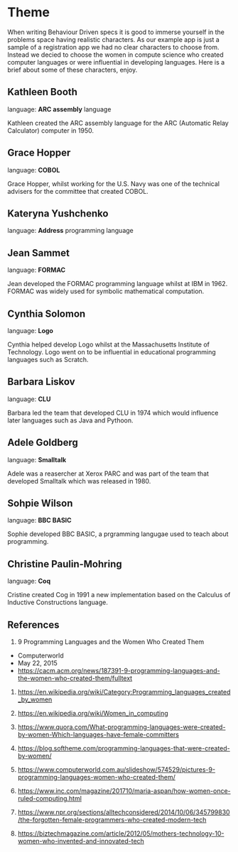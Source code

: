 # Theme

When writing Behaviour Driven specs it is good to immerse yourself in the problems space having realistic characters. As our example app is just a sample of a registration app we had no clear characters to choose from. Instead we decied to choose the women in compute science who created computer languages or were influential in developing languages. Here is a brief about some of these characters, enjoy.

## Kathleen Booth

language: **ARC assembly** language

Kathleen created the ARC assembly language for the ARC (Automatic Relay Calculator) computer in 1950.

## Grace Hopper

language: **COBOL**

Grace Hopper, whilst working for the U.S. Navy was one of the technical advisers for the committee that created COBOL.

## Kateryna Yushchenko

language: **Address** programming language

## Jean Sammet

language: **FORMAC**

Jean developed the FORMAC programming language whilst at IBM in 1962. FORMAC was widely used for symbolic mathematical computation.

## Cynthia Solomon

language: **Logo**

Cynthia helped develop Logo whilst at the Massachusetts Institute of Technology. Logo went on to be influential in educational programming languages such as Scratch.

## Barbara Liskov

language: **CLU**

Barbara led the team that developed CLU in 1974 which would influence later languages such as Java and Pythoon.

## Adele Goldberg

language: **Smalltalk**

Adele was a reasercher at Xerox PARC and was part of the team that developed Smalltalk which was released in 1980.

## Sohpie Wilson

language: **BBC BASIC**

Sophie developed BBC BASIC, a prgramming langugae used to teach about programming.

## Christine Paulin-Mohring

language: **Coq**

Cristine created Cog in 1991 a new implementation based on the Calculus of Inductive Constructions language.

## References

1. 9 Programming Languages and the Women Who Created Them

- Computerworld
- May 22, 2015
- https://cacm.acm.org/news/187391-9-programming-languages-and-the-women-who-created-them/fulltext

1. https://en.wikipedia.org/wiki/Category:Programming_languages_created_by_women

1. https://en.wikipedia.org/wiki/Women_in_computing

1. https://www.quora.com/What-programming-languages-were-created-by-women-Which-languages-have-female-committers

1. https://blog.softheme.com/programming-languages-that-were-created-by-women/

1. https://www.computerworld.com.au/slideshow/574529/pictures-9-programming-languages-women-who-created-them/

1. https://www.inc.com/magazine/201710/maria-aspan/how-women-once-ruled-computing.html

1. https://www.npr.org/sections/alltechconsidered/2014/10/06/345799830/the-forgotten-female-programmers-who-created-modern-tech

1. https://biztechmagazine.com/article/2012/05/mothers-technology-10-women-who-invented-and-innovated-tech
